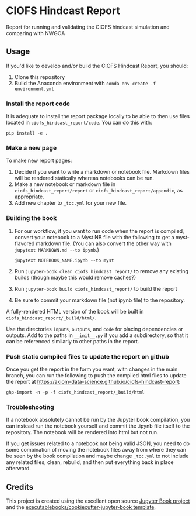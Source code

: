 # CIOFS Hindcast Report

Report for running and validating the CIOFS hindcast simulation and comparing with NWGOA

## Usage

If you'd like to develop and/or build the CIOFS Hindcast Report, you should:

1. Clone this repository
2. Build the Anaconda environment with `conda env create -f environment.yml`


### Install the report code

It is adequate to install the report package locally to be able to then use files located in `ciofs_hindcast_report/code`. You can do this with:

    pip install -e .


### Make a new page


To make new report pages:

1. Decide if you want to write a markdown or notebook file. Markdown files will be rendered statically whereas notebooks can be run.
2. Make a new notebook or markdown file in `ciofs_hindcast_report/report` or `ciofs_hindcast_report/appendix`, as appropriate.
3. Add new chapter to `_toc.yml` for your new file.


### Building the book

1. For our workflow, if you want to run code when the report is compiled, convert your notebook to a Myst NB file with the following to get a myst-flavored markdown file. (You can also convert the other way with `jupytext MARKDOWN.md --to ipynb`.)
   
    `jupytext NOTEBOOK_NAME.ipynb --to myst` 

2. Run `jupyter-book clean ciofs_hindcast_report/` to remove any existing builds (though maybe this would remove caches?)
3. Run `jupyter-book build ciofs_hindcast_report/` to build the report
4. Be sure to commit your markdown file (not ipynb file) to the repository.

A fully-rendered HTML version of the book will be built in `ciofs_hindcast_report/_build/html/`.

Use the directories `inputs`, `outputs`, and `code` for placing dependencies or outputs. Add to the paths in `__init__.py` if you add a subdirectory, so that it can be referenced similarly to other paths in the report. 


### Push static compiled files to update the report on github

Once you get the report in the form you want, with changes in the main branch, you can run the following to push the compiled html files to update the report at https://axiom-data-science.github.io/ciofs-hindcast-report:

    ghp-import -n -p -f ciofs_hindcast_report/_build/html


### Troubleshooting

If a notebook absolutely cannot be run by the Jupyter book compilation, you can instead run the notebook yourself and commit the .ipynb file itself to the repository. The notebook will be rendered into html but not run.

If you get issues related to a notebook not being valid JSON, you need to do some combination of moving the notebook files away from where they can be seen by the book compilation and maybe change `_toc.yml` to not include any related files, clean, rebuild, and then put everything back in place afterward.

## Credits

This project is created using the excellent open source [Jupyter Book project](https://jupyterbook.org/) and the [executablebooks/cookiecutter-jupyter-book template](https://github.com/executablebooks/cookiecutter-jupyter-book).
